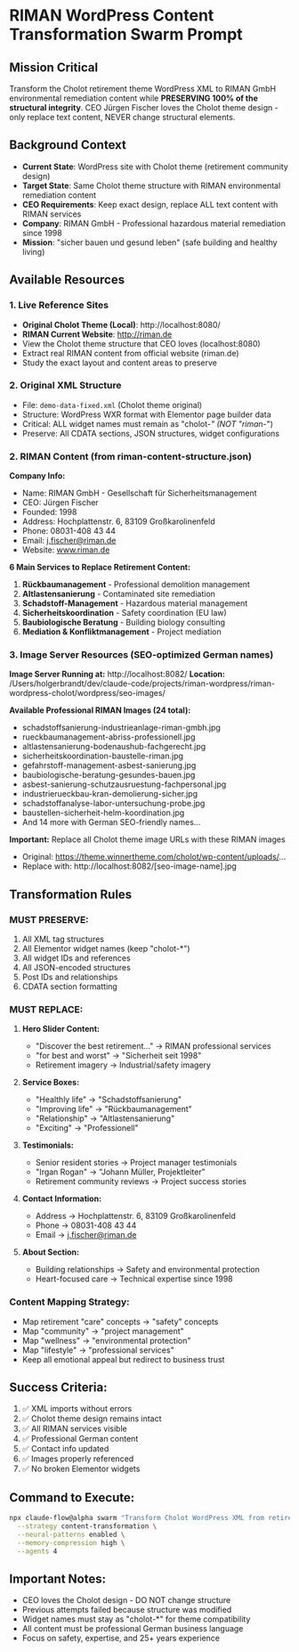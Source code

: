 # RIMAN WordPress Content Transformation Swarm Prompt

## Mission Critical
Transform the Cholot retirement theme WordPress XML to RIMAN GmbH environmental remediation content while **PRESERVING 100% of the structural integrity**. CEO Jürgen Fischer loves the Cholot theme design - only replace text content, NEVER change structural elements.

## Background Context
- **Current State**: WordPress site with Cholot theme (retirement community design)
- **Target State**: Same Cholot theme structure with RIMAN environmental remediation content
- **CEO Requirements**: Keep exact design, replace ALL text content with RIMAN services
- **Company**: RIMAN GmbH - Professional hazardous material remediation since 1998
- **Mission**: "sicher bauen und gesund leben" (safe building and healthy living)

## Available Resources

### 1. Live Reference Sites
- **Original Cholot Theme (Local)**: http://localhost:8080/
- **RIMAN Current Website**: http://riman.de
- View the Cholot theme structure that CEO loves (localhost:8080)
- Extract real RIMAN content from official website (riman.de)
- Study the exact layout and content areas to preserve

### 2. Original XML Structure
- File: `demo-data-fixed.xml` (Cholot theme original)
- Structure: WordPress WXR format with Elementor page builder data
- Critical: ALL widget names must remain as "cholot-*" (NOT "riman-*")
- Preserve: All CDATA sections, JSON structures, widget configurations

### 2. RIMAN Content (from riman-content-structure.json)
**Company Info:**
- Name: RIMAN GmbH - Gesellschaft für Sicherheitsmanagement
- CEO: Jürgen Fischer
- Founded: 1998
- Address: Hochplattenstr. 6, 83109 Großkarolinenfeld
- Phone: 08031-408 43 44
- Email: j.fischer@riman.de
- Website: www.riman.de

**6 Main Services to Replace Retirement Content:**
1. **Rückbaumanagement** - Professional demolition management
2. **Altlastensanierung** - Contaminated site remediation  
3. **Schadstoff-Management** - Hazardous material management
4. **Sicherheitskoordination** - Safety coordination (EU law)
5. **Baubiologische Beratung** - Building biology consulting
6. **Mediation & Konfliktmanagement** - Project mediation

### 3. Image Server Resources (SEO-optimized German names)
**Image Server Running at:** http://localhost:8082/
**Location:** /Users/holgerbrandt/dev/claude-code/projects/riman-wordpress/riman-wordpress-cholot/wordpress/seo-images/

**Available Professional RIMAN Images (24 total):**
- schadstoffsanierung-industrieanlage-riman-gmbh.jpg
- rueckbaumanagement-abriss-professionell.jpg  
- altlastensanierung-bodenaushub-fachgerecht.jpg
- sicherheitskoordination-baustelle-riman.jpg
- gefahrstoff-management-asbest-sanierung.jpg
- baubiologische-beratung-gesundes-bauen.jpg
- asbest-sanierung-schutzausruestung-fachpersonal.jpg
- industrierueckbau-kran-demolierung-sicher.jpg
- schadstoffanalyse-labor-untersuchung-probe.jpg
- baustellen-sicherheit-helm-koordination.jpg
- And 14 more with German SEO-friendly names...

**Important:** Replace all Cholot theme image URLs with these RIMAN images
- Original: https://theme.winnertheme.com/cholot/wp-content/uploads/...
- Replace with: http://localhost:8082/[seo-image-name].jpg

## Transformation Rules

### MUST PRESERVE:
1. All XML tag structures
2. All Elementor widget names (keep "cholot-*")
3. All widget IDs and references
4. All JSON-encoded structures
5. Post IDs and relationships
6. CDATA section formatting

### MUST REPLACE:
1. **Hero Slider Content:**
   - "Discover the best retirement..." → RIMAN professional services
   - "for best and worst" → "Sicherheit seit 1998"
   - Retirement imagery → Industrial/safety imagery

2. **Service Boxes:**
   - "Healthly life" → "Schadstoffsanierung"
   - "Improving life" → "Rückbaumanagement"
   - "Relationship" → "Altlastensanierung"
   - "Exciting" → "Professionell"

3. **Testimonials:**
   - Senior resident stories → Project manager testimonials
   - "Irgan Rogan" → "Johann Müller, Projektleiter"
   - Retirement community reviews → Project success stories

4. **Contact Information:**
   - Address → Hochplattenstr. 6, 83109 Großkarolinenfeld
   - Phone → 08031-408 43 44
   - Email → j.fischer@riman.de

5. **About Section:**
   - Building relationships → Safety and environmental protection
   - Heart-focused care → Technical expertise since 1998

### Content Mapping Strategy:
- Map retirement "care" concepts → "safety" concepts
- Map "community" → "project management"
- Map "wellness" → "environmental protection"
- Map "lifestyle" → "professional services"
- Keep all emotional appeal but redirect to business trust

## Success Criteria:
1. ✅ XML imports without errors
2. ✅ Cholot theme design remains intact
3. ✅ All RIMAN services visible
4. ✅ Professional German content
5. ✅ Contact info updated
6. ✅ Images properly referenced
7. ✅ No broken Elementor widgets

## Command to Execute:
```bash
npx claude-flow@alpha swarm "Transform Cholot WordPress XML from retirement to RIMAN environmental remediation content while preserving 100% structural integrity. Read demo-data-fixed.xml and riman-content-structure.json. Replace ONLY text content, never structural elements. Keep all cholot widget names. Output: riman-transformed-final.xml" \
  --strategy content-transformation \
  --neural-patterns enabled \
  --memory-compression high \
  --agents 4
```

## Important Notes:
- CEO loves the Cholot design - DO NOT change structure
- Previous attempts failed because structure was modified
- Widget names must stay as "cholot-*" for theme compatibility
- All content must be professional German business language
- Focus on safety, expertise, and 25+ years experience